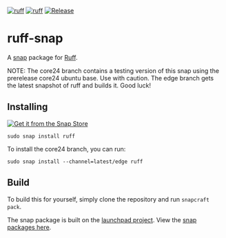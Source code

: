 [![ruff](https://snapcraft.io/ruff/badge.svg)](https://snapcraft.io/ruff)
[![ruff](https://snapcraft.io/ruff/trending.svg?name=0)](https://snapcraft.io/ruff)
[![Release](https://github.com/lengau/ruff-snap/actions/workflows/release-to-candidate.yaml/badge.svg)](https://github.com/lengau/ruff-snap/actions/workflows/release-to-candidate.yaml)

# ruff-snap

A [snap](https://snapcraft.io/about) package for [Ruff](https://github.com/astral-sh/ruff).

NOTE: The core24 branch contains a testing version of this snap using the prerelease
core24 ubuntu base. Use with caution.
The edge branch gets the latest snapshot of ruff and builds it. Good luck!

## Installing

[![Get it from the Snap Store](https://snapcraft.io/static/images/badges/en/snap-store-black.svg)](https://snapcraft.io/ruff)

    sudo snap install ruff 
    
To install the core24 branch, you can run:

    sudo snap install --channel=latest/edge ruff 

## Build

To build this for yourself, simply clone the repository and run `snapcraft pack`.

The snap package is built on the [launchpad project](https://launchpad.net/ruff-snap).
View the [snap packages here](https://launchpad.net/ruff-snap/+snaps).
